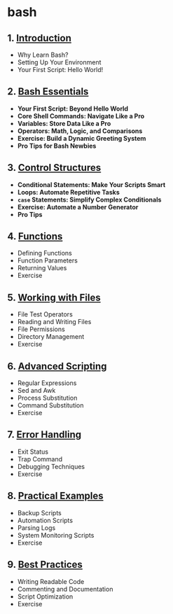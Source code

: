 # bash
## 1. [Introduction](bash/chapter_00001.md)
  - Why Learn Bash?
  - Setting Up Your Environment
  - Your First Script: Hello World!
## 2. [Bash Essentials](bash/chapter_00002.md)
  - **Your First Script: Beyond Hello World**
  - **Core Shell Commands: Navigate Like a Pro**
  - **Variables: Store Data Like a Pro**
  - **Operators: Math, Logic, and Comparisons**
  - **Exercise: Build a Dynamic Greeting System**
  - **Pro Tips for Bash Newbies**
## 3. [Control Structures](bash/chapter_00003.md)
  - **Conditional Statements: Make Your Scripts Smart**
  - **Loops: Automate Repetitive Tasks**
  - **`case` Statements: Simplify Complex Conditionals**
  - **Exercise: Automate a Number Generator**
  - **Pro Tips**
## 4. [Functions](bash/chapter_00004.md)
  - Defining Functions
  - Function Parameters
  - Returning Values
  - Exercise
## 5. [Working with Files](bash/chapter_00005.md)
  - File Test Operators
  - Reading and Writing Files
  - File Permissions
  - Directory Management
  - Exercise
## 6. [Advanced Scripting](bash/chapter_00006.md)
  - Regular Expressions
  - Sed and Awk
  - Process Substitution
  - Command Substitution
  - Exercise
## 7. [Error Handling](bash/chapter_00007.md)
  - Exit Status
  - Trap Command
  - Debugging Techniques
  - Exercise
## 8. [Practical Examples](bash/chapter_00008.md)
  - Backup Scripts
  - Automation Scripts
  - Parsing Logs
  - System Monitoring Scripts
  - Exercise
## 9. [Best Practices](bash/chapter_00009.md)
  - Writing Readable Code
  - Commenting and Documentation
  - Script Optimization
  - Exercise
